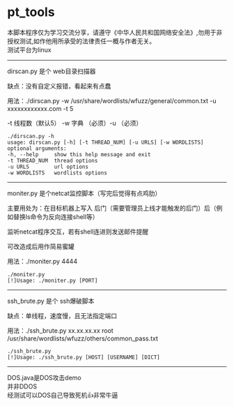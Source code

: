 # pt_tools
本脚本程序仅为学习交流分享，请遵守《中华人民共和国网络安全法》,勿用于非授权测试,如作他用所承受的法律责任一概与作者无关。  
测试平台为linux
***

dirscan.py 是个 web目录扫描器  

缺点：没有自定义报错，看起来有点蠢

用法：./dirscan.py -w /usr/share/wordlists/wfuzz/general/common.txt -u xxxxxxxxxxxx.com -t 5

-t 线程数（默认5） -w 字典 （必须）-u （必须）
```
./dirscan.py -h
usage: dirscan.py [-h] [-t THREAD_NUM] [-u URLS] [-w WORDLISTS]
optional arguments:
-h, --help     show this help message and exit
-t THREAD_NUM  thread options
-u URLS        url options
-w WORDLISTS   wordlists options
```
***
moniter.py 是个netcat监控脚本（写完后觉得有点鸡肋）  
  
主要用处为：在目标机器上写入 后门（需要管理员上线才能触发的后门）后（例如替换ls命令为反向连接shell等）  
  
监听netcat程序交互，若有shell连进则发送邮件提醒  
  
可改造成后用作简易蜜罐
  
用法：./moniter.py 4444
```
./moniter.py
[!]Usage: ./moniter.py [PORT] 
```

***
ssh_brute.py 是个 ssh爆破脚本  

缺点：单线程，速度慢，且无法指定端口

用法：./ssh_brute.py xx.xx.xx.xx root /usr/share/wordlists/wfuzz/others/common_pass.txt

```
./ssh_brute.py
[!]Usage: ./ssh_brute.py [HOST] [USERNAME] [DICT]
```
***

DOS.java是DOS攻击demo  
并非DDOS  
经测试可以DOS自己导致死机👍非常牛逼
